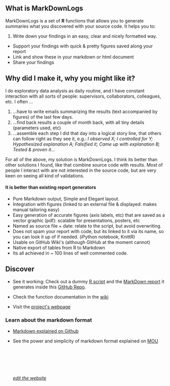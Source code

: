 ## What is MarkDownLogs

MarkDownLogs is a set of **R** functions that allows you to generate summaries what you discovered with your source code. It helps you to:

1. Write down your findings in an easy, clear and nicely formatted way.
- Support your findings with quick & pretty figures saved along your report
- Link and show these in your markdown or html document
- Share your findings

 
## Why did I make it, why you might like it?

I do exploratory data analysis as daily routine, and I have constant interaction with all sorts of people: supervisors, collaborators, colleagues, etc. I often ...

1. ...have to write emails summarizing the results (text accompanied by figures) of the last few days.
2. ...find back results a couple of month back, with all tiny details (parameters used, etc)
3. ...assemble each step I did that day into a logical story line, that others can follow right as they see it, e.g.: *I observed X; I controlled for Y; Hypothesized explanation A; Falsified it; Came up with explanation B; Tested & proven it...*
	
For all of the above, my solution is MarkDownLogs. I think its better than other solutions I found, like  that combine source code with results. Most of people I interact with are not interested in the source code, but are very keen on seeing all kind of validations.

#### It is better than existing report generators

- Pure Markdown output, Simple and Elegant layout.
- Integration with figures (linked to an external file & displayed: makes manual tailoring easy)
- Easy generation of accurate figures (axis labels, etc) that are saved as a vector graphic (pdf): scalable for presentations, posters, etc
- Named as source file + date: relate to the script, but avoid overwriting.
- Does not spam your report with code, but its linked to it via its name, so you can look it up of if needed. (iPython notebook, KnittR)
- Usable on GitHub Wiki's (although GitHub at the moment cannot)
- Native export of tables from R to Markdown
- Its all achieved in ~ 100 lines of well commented code.


## Discover

-  See it working: Check out a dummy [R script](https://github.com/vertesy/MarkDownLogs/blob/master/Usage_Example_Script.R) 
 and the [MarkDown report](https://github.com/vertesy/MarkDownLogs/blob/master/Usage_Example_Script/Usage_Example_Script.R.log.md) 
 it generates inside this [GitHub Repo](https://github.com/vertesy/MarkDownLogs).
 
- Check the function documentation in the [wiki](https://github.com/vertesy/MarkDownLogs/wiki)
- Visit the [project's webpage](https://vertesy.github.io/MarkDownLogs/)


### Learn about the markdown format

- [Markdown explained on Github](https://guides.github.com/features/mastering-markdown)
- See the power and simplicity of markdown format explained on [MOU](http://25.io/mou/)


    <br/> <br/> <br/> <br/> <br/>
[*edit the website*](https://github.com/vertesy/MarkDownLogs/generated_pages/new)
